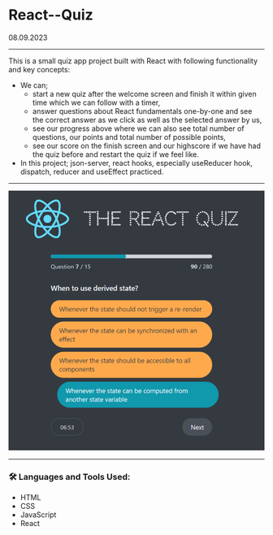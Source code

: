# React--Quiz
08.09.2023

---

This is a small quiz app project built with React with following functionality and key concepts:
- We can;
  - start a new quiz after the welcome screen and finish it within given time which we can follow with a timer,
  - answer questions about React fundamentals one-by-one and see the correct answer as we click as well as the selected answer by us,
  - see our progress above where we can also see total number of questions, our points and total number of possible points,
  - see our score on the finish screen and our highscore if we have had the quiz before and restart the quiz if we feel like.
- In this project; json-server, react hooks, especially useReducer hook, dispatch, reducer and useEffect practiced.

---

<img width="600px" src="https://github.com/aytacserce/react-10-quiz/blob/main/The-React-Quiz-screenshot.png?raw=true" />

---

### :hammer_and_wrench: Languages and Tools Used:
- HTML
- CSS
- JavaScript
- React

